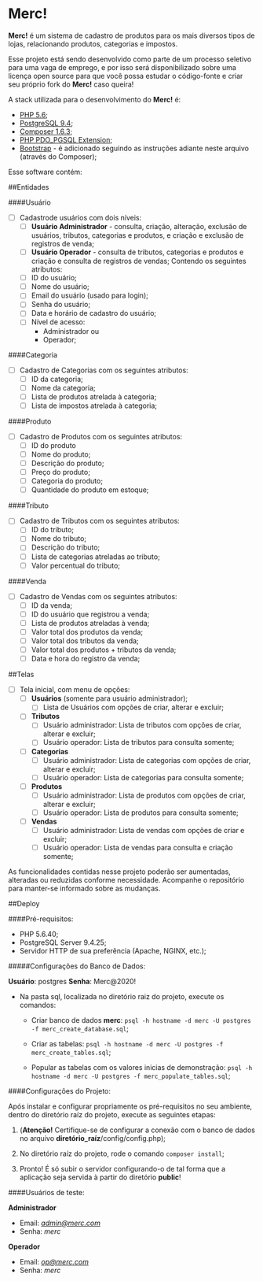 # Merc!

**Merc!** é um sistema de cadastro de produtos para os mais diversos tipos de lojas, relacionando produtos, categorias e impostos.

Esse projeto está sendo desenvolvido como parte de um processo seletivo para uma vaga de emprego, e por isso será disponibilizado sobre uma licença open source para que você possa estudar o código-fonte e criar seu próprio fork do **Merc!** caso queira!

A stack utilizada para o desenvolvimento do **Merc!** é:

* [PHP 5.6](https://www.php.net/releases/5_6_0.php);
* [PostgreSQL 9.4](https://www.postgresql.org/);
* [Composer 1.6.3](https://getcomposer.org/);
* [PHP PDO_PGSQL Extension](https://www.php.net/manual/en/ref.pdo-pgsql.php);
* [Bootstrap](https://getbootstrap.com/) - é adicionado seguindo as instruções adiante neste arquivo (através do Composer);

Esse software contém:

##Entidades

####Usuário
- [ ] Cadastrode usuários com dois níveis:
	- [ ] **Usuário Administrador** - consulta, criação, alteração, exclusão de usuários, 
			tributos, categorias e produtos, e criação e exclusão de registros de venda;
	- [ ] **Usuário Operador** - consulta de tributos, categorias e produtos
			e criação e consulta de registros de vendas;
Contendo os seguintes atributos:
	- [ ] ID do usuário;
	- [ ] Nome do usuário;
	- [ ] Email do usuário (usado para login);
	- [ ] Senha do usuário;
	- [ ] Data e horário de cadastro do usuário;
	- [ ] Nível de acesso:
		- Administrador ou
		- Operador;


####Categoria
- [ ] Cadastro de Categorias com os seguintes atributos:
	- [ ] ID da categoria;
	- [ ] Nome da categoria;
	- [ ] Lista de produtos atrelada à categoria;
	- [ ] Lista de impostos atrelada à categoria;

####Produto
- [ ] Cadastro de Produtos com os seguintes atributos:
	- [ ] ID do produto
	- [ ] Nome do produto;
	- [ ] Descrição do produto;
	- [ ] Preço do produto;
	- [ ] Categoria do produto;
	- [ ] Quantidade do produto em estoque;

####Tributo
- [ ] Cadastro de Tributos com os seguintes atributos:
	- [ ] ID do tributo;
	- [ ] Nome do tributo;
	- [ ] Descrição do tributo;
	- [ ] Lista de categorias atreladas ao tributo;
	- [ ] Valor percentual do tributo;

####Venda
- [ ] Cadastro de Vendas com os seguintes atributos:
	- [ ] ID da venda;
	- [ ] ID do usuário que registrou a venda;
	- [ ] Lista de produtos atreladas à venda;
	- [ ] Valor total dos produtos da venda;
	- [ ] Valor total dos tributos da venda;
	- [ ] Valor total dos produtos + tributos da venda;
	- [ ] Data e hora do registro da venda;

##Telas

- [ ] Tela inicial, com menu de opções:
	- [ ] **Usuários** (somente para usuário administrador);
		- [ ] Lista de Usuários com opções de criar, alterar e excluir;
	- [ ] **Tributos**
		- [ ] Usuário administrador: Lista de tributos com opções de criar, alterar e excluir;
		- [ ] Usuário operador: Lista de tributos para consulta somente;
	- [ ] **Categorias**
		- [ ] Usuário administrador: Lista de categorias com opções de criar, alterar e excluir;
		- [ ] Usuário operador: Lista de categorias para consulta somente;
	- [ ] **Produtos**
		- [ ] Usuário administrador: Lista de produtos com opções de criar, alterar e excluir;
		- [ ] Usuário operador: Lista de produtos para consulta somente;
	- [ ] **Vendas**
		- [ ] Usuário administrador: Lista de vendas com opções de criar e excluir;
		- [ ] Usuário operador: Lista de vendas para consulta e criação somente;

As funcionalidades contidas nesse projeto poderão ser aumentadas, alteradas ou reduzidas conforme necessidade.
Acompanhe o repositório para manter-se informado sobre as mudanças.

##Deploy

####Pré-requisitos:

- PHP 5.6.40;
- PostgreSQL Server 9.4.25;
- Servidor HTTP de sua preferência (Apache, NGINX, etc.);

#####Configurações do Banco de Dados:

**Usuário**: postgres
**Senha**: Merc@2020!

- Na pasta sql, localizada no diretório raiz do projeto, execute os comandos:
	- Criar banco de dados **merc**:
		`psql -h hostname -d merc -U postgres -f merc_create_database.sql`;
	
	- Criar as tabelas:
	`psql -h hostname -d merc -U postgres -f merc_create_tables.sql`;

	- Popular as tabelas com os valores inicias de demonstração:
	`psql -h hostname -d merc -U postgres -f merc_populate_tables.sql`;

####Configurações do Projeto:

Após instalar e configurar propriamente os pré-requisitos no seu ambiente,
dentro do diretório raíz do projeto, execute as seguintes etapas:

1. (**Atenção!** Certifique-se de configurar a conexão com o banco de dados no arquivo **diretório_raíz**/config/config.php);

2. No diretório raíz do projeto, rode o comando `composer install`;

3. Pronto! É só subir o servidor configurando-o de tal forma que a aplicação seja servida à partir do diretório **public**!


####Usuários de teste:

**Administrador**
- Email: *admin@merc.com*
- Senha: *merc*

**Operador**
- Email: *op@merc.com*
- Senha: *merc*